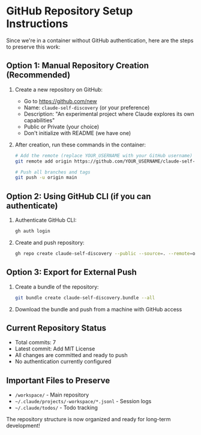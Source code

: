 # GitHub Repository Setup Instructions

Since we're in a container without GitHub authentication, here are the steps to preserve this work:

## Option 1: Manual Repository Creation (Recommended)

1. Create a new repository on GitHub:
   - Go to https://github.com/new
   - Name: `claude-self-discovery` (or your preference)
   - Description: "An experimental project where Claude explores its own capabilities"
   - Public or Private (your choice)
   - Don't initialize with README (we have one)

2. After creation, run these commands in the container:
   ```bash
   # Add the remote (replace YOUR_USERNAME with your GitHub username)
   git remote add origin https://github.com/YOUR_USERNAME/claude-self-discovery.git
   
   # Push all branches and tags
   git push -u origin main
   ```

## Option 2: Using GitHub CLI (if you can authenticate)

1. Authenticate GitHub CLI:
   ```bash
   gh auth login
   ```

2. Create and push repository:
   ```bash
   gh repo create claude-self-discovery --public --source=. --remote=origin --push
   ```

## Option 3: Export for External Push

1. Create a bundle of the repository:
   ```bash
   git bundle create claude-self-discovery.bundle --all
   ```

2. Download the bundle and push from a machine with GitHub access

## Current Repository Status

- Total commits: 7
- Latest commit: Add MIT License
- All changes are committed and ready to push
- No authentication currently configured

## Important Files to Preserve

- `/workspace/` - Main repository
- `~/.claude/projects/-workspace/*.jsonl` - Session logs
- `~/.claude/todos/` - Todo tracking

The repository structure is now organized and ready for long-term development!